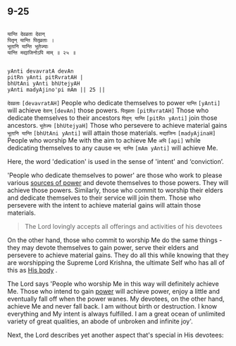 ## 9-25


```shloka-sa

यान्ति देवव्रता देवान्
पितृन् यान्ति पितृव्रताः ।
भूतानि यान्ति भूतेज्याः
यान्ति मद्याजिनोऽपि माम् ॥ २५ ॥

```
```shloka-sa-hk

yAnti devavratA devAn
pitRn yAnti pitRvratAH |
bhUtAni yAnti bhUtejyAH
yAnti madyAjino'pi mAm || 25 ||

```
`देवव्रताः` `[devavratAH]` People who dedicate themselves to power `यान्ति` `[yAnti]` will achieve `देवान्` `[devAn]` those powers. `पितृव्रताः` `[pitRvratAH]` Those who dedicate themselves to their ancestors `पितृन् यान्ति` `[pitRn yAnti]` join those ancestors. `भूतेज्यः` `[bhUtejyaH]` Those who persevere to achieve material gains `भूतानि यान्ति` `[bhUtAni yAnti]` will attain those materials. `मद्याजिनः` `[madyAjinaH]` People who worship Me with the aim to achieve Me `अपि` `[api]` while dedicating themselves to any cause `माम् यान्ति` `[mAm yAnti]` will achieve Me.

Here, the word 'dedication' is used in the sense of 'intent' and ‘conviction’. 

'People who dedicate themselves to power' are those who work to please various 
[sources of power](gods_and_other_powers)
 and devote themselves to those powers. They will achieve those powers. Similarly, those who commit to worship their elders and dedicate themselves to their service will join them. Those who persevere with the intent to achieve material gains will attain those materials.



<a name='applnote_150'></a>
> The Lord lovingly accepts all offerings and activities of his devotees



On the other hand, those who commit to worship Me do the same things - they may devote themselves to gain power, serve their elders and persevere to achieve material gains. They do all this while knowing that they are worshipping the Supreme Lord Krishna, the ultimate Self who has all of this as 
[His body](universe_as_his_body)
.

The Lord says 'People who worship Me in this way will definitely achieve Me. Those who intend to gain 
[power](gods_and_other_powers)
 will achieve power, enjoy a little and eventually fall off when the power wanes. My devotees, on the other hand, achieve Me and never fall back. I am without birth or destruction. I know everything and My intent is always fulfilled. I am a great ocean of unlimited variety of great qualities, an abode of unbroken and infinite joy'. 

Next, the Lord describes yet another aspect that's special in His devotees:


